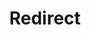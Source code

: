 ﻿---
layout: src/layouts/Redirect.astro
title: Redirect
redirect: /docs/deployments/certificates/wildfly-certificate-import
pubDate:  2023-01-01
navSearch: false
navSitemap: false
navMenu: false
---
